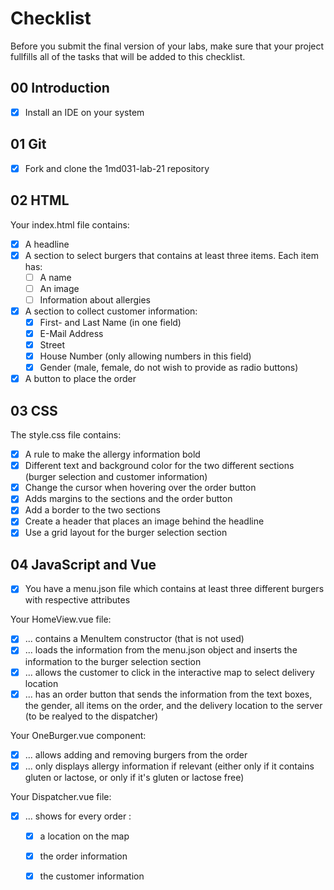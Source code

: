 # Checklist

Before you submit the final version of your labs, make sure that your project fullfills all of the tasks that will be added to this checklist.

## 00 Introduction

-   [x] Install an IDE on your system

## 01 Git

-   [x] Fork and clone the 1md031-lab-21 repository

## 02 HTML

Your index.html file contains:

-   [x] A headline
-   [x] A section to select burgers that contains at least three items. Each item has:
    -   [ ] A name
    -   [ ] An image
    -   [ ] Information about allergies
-   [x] A section to collect customer information:
    -   [x] First- and Last Name (in one field)
    -   [x] E-Mail Address
    -   [x] Street
    -   [x] House Number (only allowing numbers in this field)
    -   [x] Gender (male, female, do not wish to provide as radio buttons)
-   [x] A button to place the order

## 03 CSS

The style.css file contains:

-   [x] A rule to make the allergy information bold
-   [x] Different text and background color for the two different sections (burger selection and customer information)
-   [x] Change the cursor when hovering over the order button
-   [x] Adds margins to the sections and the order button
-   [x] Add a border to the two sections
-   [x] Create a header that places an image behind the headline
-   [x] Use a grid layout for the burger selection section

## 04 JavaScript and Vue

- [x] You have a menu.json file which contains at least three different burgers with respective attributes

Your HomeView.vue file:
- [x] ... contains a MenuItem constructor (that is not used)
- [x] ... loads the information from the menu.json object and inserts the information to the burger selection section
- [x] ... allows the customer to click in the interactive map to select delivery location
- [x] ... has an order button that sends the information from the text boxes, the gender, all items on the order, and the delivery location to the server (to be realyed to the dispatcher)

Your OneBurger.vue component:
- [x] ... allows adding and removing burgers from the order
- [x] ... only displays allergy information if relevant (either only if it contains gluten or lactose, or only if it's gluten or lactose free)

Your Dispatcher.vue file:
- [x] ... shows for every order :
    - [x] a location on the map
    - [x] the order information
    - [x] the customer information

